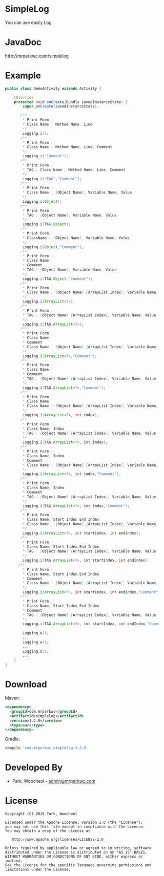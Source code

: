 # SimpleLog

You can use easily Log.

JavaDoc
============
<http://mrparkwc.com/simplelog>

Example
============
```java
public class DemoActivity extends Activity {

    @Override
    protected void onCreate(Bundle savedInstanceState) {
        super.onCreate(savedInstanceState);

       /**
        * Print Form :
        * Class Name : Method Name, Line
        */
        Logging.i(); 
       /**
        * Print Form :
        * Class Name : Method Name, Line, Comment
        */  
        Logging.i("Comment"); 
       /**
        * Print Form :
        * TAG : Class Name , Method Name, Line, Comment
        */
        Logging.i("TAG","Comment"); 
       /**
        * Print Form :
        * Class Name : [Object Name], Variable Name, Value
        */
        Logging.i(Object); 
       /**
        * Print Form :
        * TAG : [Object Name], Variable Name, Value
        */
        Logging.i(TAG,Object); 
       /**
        * Print Form :
        * ClassName : [Object Name], Variable Name, Value
        */
        Logging.i(Object,"Comment");
       /**
        * Print Form :
        * Class Name
        * Comment
        * TAG : [Object Name], Variable Name, Value
        */
        Logging.i(TAG,Object,"Comment");
       /**
        * Print Form :
        * Class Name : [Object Name] [ArrayList Index], Variable Name, Value
        */
        Logging.i(ArrayList<?>); 
       /**
        * Print Form :
        * TAG : [Object Name] [ArrayList Index], Variable Name, Value
        */
        Logging.i(TAG,ArrayList<?>); 
       /**
        * Print Form :
        * Class Name
        * Comment
        * Class Name : [Object Name] [ArrayList Index], Variable Name, Value
        */
        Logging.i(ArrayList<?>,"Comment");
       /**
        * Print Form :
        * Class Name
        * Comment
        * TAG : [Object Name] [ArrayList Index], Variable Name, Value
        */
        Logging.i(TAG,ArrayList<?>,"Comment");
       /**
        * Print Form :
        * Class Name
        * Class Name : [Object Name] [ArrayList Index], Variable Name, Value
        */
        Logging.i(ArrayList<?>, int index); 
       /**
        * Print Form :
        * Class Name, Index
        * TAG : [Object Name] [ArrayList Index], Variable Name, Value
        */
        Logging.i(TAG,ArrayList<?>, int index); 
       /**
        * Print Form :
        * Class Name, Index
        * Comment
        * Class Name : [Object Name] [ArrayList Index], Variable Name, Value
        */
        Logging.i(ArrayList<?>, int index,"Comment");
       /**
        * Print Form :
        * Class Name, Index
        * Comment
        * TAG : [Object Name] [ArrayList Index], Variable Name, Value
        */
        Logging.i(TAG,ArrayList<?>, int index,"Comment");
       /**
        * Print Form :
        * Class Name, Start Index,End Index
        * Class Name : [Object Name] [ArrayList Index], Variable Name, Value
        */
        Logging.i(ArrayList<?>, int startIndex, int endIndex); 
       /**
        * Print Form :
        * Class Name, Start Index,End Index
        * TAG : [Object Name] [ArrayList Index], Variable Name, Value
        */
        Logging.i(TAG,ArrayList<?>, int startIndex, int endIndex); 
      /**
        * Print Form :
        * Class Name, Start Index,End Index
        * Comment
        * Class Name : [Object Name] [ArrayList Index], Variable Name, Value
        */
        Logging.i(ArrayList<?>, int startIndex, int endIndex,"Comment"); 
       /**
        * Print Form :
        * Class Name, Start Index,End Index
        * Comment
        * TAG : [Object Name] [ArrayList Index], Variable Name, Value
        */
        Logging.i(TAG,ArrayList<?>, int startIndex, int endIndex,"Comment"); 
        
        Logging.e();
        ...
        Logging.w();
        ...
        Logging.d();
        ...
    }
}
```
Download
============
Maven:
```xml
<dependency>
  <groupId>com.mrparkwc</groupId>
  <artifactId>simplelog</artifactId>
  <version>1.2.0</version>
  <type>aar</type>
</dependency>
```
Gradle:
```groovy
compile 'com.mrparkwc:simplelog:1.2.0'
```
Developed By
============

* Park, Woocheol - <admin@mrparkwc.com>



License
=======

    Copyright (C) 2015 Park, Woocheol

    Licensed under the Apache License, Version 2.0 (the "License");
    you may not use this file except in compliance with the License.
    You may obtain a copy of the License at

       http://www.apache.org/licenses/LICENSE-2.0

    Unless required by applicable law or agreed to in writing, software
    distributed under the License is distributed on an "AS IS" BASIS,
    WITHOUT WARRANTIES OR CONDITIONS OF ANY KIND, either express or implied.
    See the License for the specific language governing permissions and
    limitations under the License.
